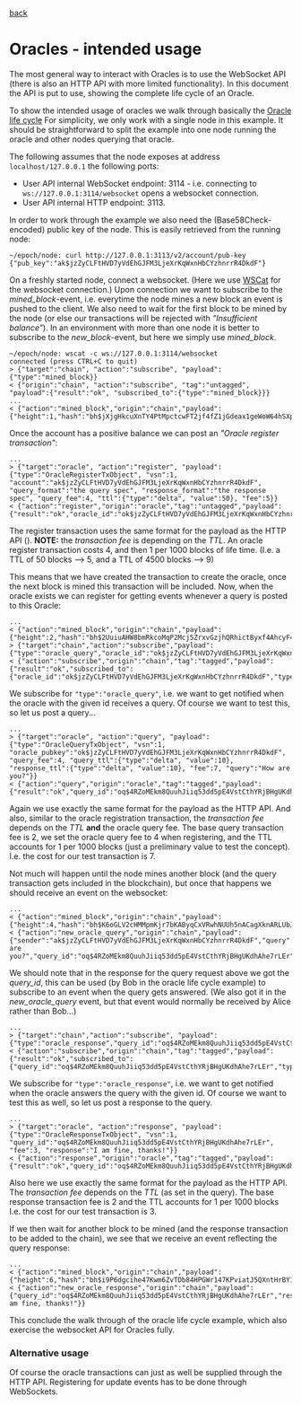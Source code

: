 [back](./README.md)
# Oracles - intended usage

The most general way to interact with Oracles is to use the WebSocket
API (there is also an HTTP API with more limited functionality). In
this document the API is put to use, showing the complete life cycle
of an Oracle.

To show the intended usage of oracles we walk through basically the [Oracle
life cycle](/oracles/oracle_life_cycle.md) For simplicity, we only work with a single
node in this example. It should be straightforward
to split the example into one node running the oracle and other nodes querying
that oracle.

The following assumes that the node exposes at address `localhost/127.0.0.1` the following ports:
* User API internal WebSocket endpoint: 3114 - i.e. connecting to `ws://127.0.0.1:3114/websocket` opens a websocket connection.
* User API internal HTTP endpoint: 3113.

In order to work through the example we also need the (Base58Check-encoded)
public key of the node. This is easily retrieved from the running node:
```
~/epoch/node: curl http://127.0.0.1:3113/v2/account/pub-key
{"pub_key":"ak$jzZyCLFtHVD7yVdEhGJFM3LjeXrKqWxnHbCYzhnrrR4DkdF"}
```

On a freshly started node, connect a websocket. (Here we use
[WSCat](https://github.com/websockets/wscat) for the websocket connection.)
Upon connection we want to subscribe to the _mined_block_-event,
i.e. everytime the node mines a new block an event is pushed to the client. We
also need to wait for the first block to be mined by the node (or else our
transactions will be rejected with _"Insufficient balance"_). In an environment
with more than one node it is better to subscribe to the _new_block_-event, but
here we simply use _mined_block_.

```
~/epoch/node: wscat -c ws://127.0.0.1:3114/websocket
connected (press CTRL+C to quit)
> {"target":"chain", "action":"subscribe", "payload":{"type":"mined_block}}
< {"origin":"chain", "action":"subscribe", "tag":"untagged", "payload":{"result":"ok", "subscribed_to":{"type":"mined_block}}}
...
< {"action":"mined_block","origin":"chain","payload":{"height":1,"hash":"bh$jXjgHkcuXnTY4PtMpctcwFT2jf4fZ1jGdeax1geWoW64hSXpY"}}
```

Once the account has a positive balance we can post an _"Oracle register transaction"_:
```
...
> {"target":"oracle", "action":"register", "payload":{"type":"OracleRegisterTxObject", "vsn":1, "account":"ak$jzZyCLFtHVD7yVdEhGJFM3LjeXrKqWxnHbCYzhnrrR4DkdF", "query_format":"the query spec", "response_format":"the response spec", "query_fee":4, "ttl":{"type":"delta", "value":50}, "fee":5}}
< {"action":"register","origin":"oracle","tag":"untagged","payload":{"result":"ok","oracle_id":"ok$jzZyCLFtHVD7yVdEhGJFM3LjeXrKqWxnHbCYzhnrrR4DkdF","tx_hash":"th$26iUqaRt4s1ydAF8z7WDeM4FhCqwEu5TbWTCazYFsPY8Le8Upq"}}
```

The register transaction uses the same format for the payload as the HTTP API
(<link to Swagger API description>). **NOTE:** the *transaction fee* is
depending on the _TTL_. An oracle register transaction costs 4, and then 1 per
1000 blocks of life time. (I.e. a TTL of 50 blocks --> 5, and a TTL of 4500
blocks --> 9)

This means that we have created the transaction to create the oracle, once the
next block is mined this transaction will be included. Now, when the oracle
exists we can register for getting events whenever a query is posted to this
Oracle:
```
...
< {"action":"mined_block","origin":"chain","payload":{"height":2,"hash":"bh$2UuiuAHW8bmRkcoMqP2Mcj5ZrxvGzjhQRhictByxf4AhcyF4q"}}
> {"target":"chain","action":"subscribe","payload":{"type":"oracle_query","oracle_id":"ok$jzZyCLFtHVD7yVdEhGJFM3LjeXrKqWxnHbCYzhnrrR4DkdF"}}
< {"action":"subscribe","origin":"chain","tag":"tagged","payload":{"result":"ok","subscribed_to":{"oracle_id":"ok$jzZyCLFtHVD7yVdEhGJFM3LjeXrKqWxnHbCYzhnrrR4DkdF","type":"oracle_query"}}}
```

We subscribe for `"type":"oracle_query"`, i.e. we want to get notified when the oracle
with the given id receives a query. Of course we want to test this, so let us
post a query...
```
...
> {"target":"oracle", "action":"query", "payload":{"type":"OracleQueryTxObject", "vsn":1, "oracle_pubkey":"ok$jzZyCLFtHVD7yVdEhGJFM3LjeXrKqWxnHbCYzhnrrR4DkdF", "query_fee":4, "query_ttl":{"type":"delta", "value":10}, "response_ttl":{"type":"delta", "value":10}, "fee":7, "query":"How are you?"}}
< {"action":"query","origin":"oracle","tag":"tagged","payload":{"result":"ok","query_id":"oq$4RZoMEkm8QuuhJiiq53dd5pE4VstCthYRjBHgUKdhAhe7rLEr","tx_hash":"th$fCRXecXPDoYhKF5NaVdYL3ZbMMsJrUCKb18LJYCYuzRTT79mV"}}
```

Again we use exactly the same format for the payload as the HTTP API. And also,
similar to the oracle registration transaction, the _transaction fee_ depends
on the _TTL_ **and** the oracle query fee. The base query transaction fee is 2,
we set the oracle query fee to 4 when registering, and the TTL accounts for 1
per 1000 blocks (just a preliminary value to test the concept). I.e. the cost
for our test transaction is 7.

Not much will happen until the node mines another block (and the query
transaction gets included in the blockchain), but once that happens we should
receive an event on the websocket:
```
...
< {"action":"mined_block","origin":"chain","payload":{"height":4,"hash":"bh$K6oGLV2cHMMpmKjr7bKAByqCxVRwhNUUh5nACagXknARLUbJ3"}}
< {"action":"new_oracle_query","origin":"chain","payload":{"sender":"ak$jzZyCLFtHVD7yVdEhGJFM3LjeXrKqWxnHbCYzhnrrR4DkdF","query":"How are you?","query_id":"oq$4RZoMEkm8QuuhJiiq53dd5pE4VstCthYRjBHgUKdhAhe7rLEr"}}
```

We should note that in the response for the query request above we got the
*query_id*, this can be used (by Bob in the oracle life cycle example) to
subscribe to an event when the query gets answered. (We also got it in the
*new_oracle_query* event, but that event would normally be received by Alice
rather than Bob...)

```
...
> {"target":"chain","action":"subscribe", "payload":{"type":"oracle_response","query_id":"oq$4RZoMEkm8QuuhJiiq53dd5pE4VstCthYRjBHgUKdhAhe7rLEr"}}
< {"action":"subscribe","origin":"chain","tag":"tagged","payload":{"result":"ok","subscribed_to":{"query_id":"oq$4RZoMEkm8QuuhJiiq53dd5pE4VstCthYRjBHgUKdhAhe7rLEr","type":"oracle_response"}}}
```

We subscribe for `"type":"oracle_response"`, i.e. we want to get notified when the
oracle answers the query with the given id. Of course we want to test this as
well, so let us post a response to the query.

```
...
> {"target":"oracle", "action":"response", "payload":{"type":"OracleResponseTxObject", "vsn":1, "query_id":"oq$4RZoMEkm8QuuhJiiq53dd5pE4VstCthYRjBHgUKdhAhe7rLEr", "fee":3, "response":"I am fine, thanks!"}}
< {"action":"response","origin":"oracle","tag":"tagged","payload":{"result":"ok","query_id":"oq$4RZoMEkm8QuuhJiiq53dd5pE4VstCthYRjBHgUKdhAhe7rLEr","tx_hash":"th$2mUjNg9VLztPC1DLSckdA6P4vPffC6xtAQNoHtYbtoHAd4yXuw"}}
```

Also here we use exactly the same format for the payload as the HTTP API. The
_transaction fee_ depends on the _TTL_ (as set in the query). The base response
transaction fee is 2 and the TTL accounts for 1 per 1000 blocks I.e. the cost
for our test transaction is 3.

If we then wait for another block to be mined (and the response transaction to
be added to the chain), we see that we receive an event reflecting the query
response:
```
...
< {"action":"mined_block","origin":"chain","payload":{"height":6,"hash":"bh$i9P6dgcihe47Kwm6ZvTDb84HPGWr147KPviatJ5QXntHrBY1m"}}
< {"action":"new_oracle_response","origin":"chain","payload":{"query_id":"oq$4RZoMEkm8QuuhJiiq53dd5pE4VstCthYRjBHgUKdhAhe7rLEr","response":"I am fine, thanks!"}}
```

This conclude the walk through of the oracle life cycle example, which also
exercise the websocket API for Oracles fully.

### Alternative usage

Of course the oracle transactions can just as well be supplied through the HTTP
API. Registering for update events has to be done through WebSockets.
